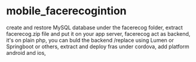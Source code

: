 # mobile_facerecogintion
create and restore MySQL database under the facerecog folder,
extract facerecog.zip file and put it on your app server,
facerecog act as backend, it's on plain php,
you can buld the backend /replace using Lumen or Springboot or others,
extract and deploy fras under cordova,
add platform android and ios,
